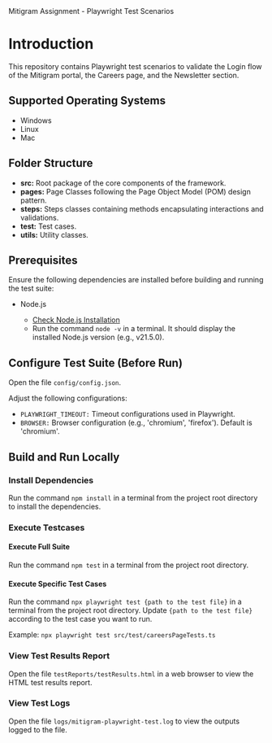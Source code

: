 <!DOCTYPE html>
<html>

<head>
  Mitigram Assignment - Playwright Test Scenarios
</head>

<body>

  <h1>Introduction</h1>
  <p>This repository contains Playwright test scenarios to validate the Login flow of the Mitigram portal, the Careers page, and the Newsletter section.</p>

  <h2>Supported Operating Systems</h2>
  <ul>
    <li>Windows</li>
    <li>Linux</li>
    <li>Mac</li>
  </ul>

  <h2>Folder Structure</h2>
  <ul>
    <li><strong>src:</strong> Root package of the core components of the framework.</li>
    <li><strong>pages:</strong> Page Classes following the Page Object Model (POM) design pattern.</li>
    <li><strong>steps:</strong> Steps classes containing methods encapsulating interactions and validations.</li>
    <li><strong>test:</strong> Test cases.</li>
    <li><strong>utils:</strong> Utility classes.</li>
  </ul>

  <h2>Prerequisites</h2>
  <p>Ensure the following dependencies are installed before building and running the test suite:</p>
  <ul>
    <li>Node.js</li>
    <ul>
      <li><a href="https://nodejs.org/">Check Node.js Installation</a></li>
      <li>Run the command <code>node -v</code> in a terminal. It should display the installed Node.js version (e.g., v21.5.0).</li>
    </ul>
  </ul>

  <h2>Configure Test Suite (Before Run)</h2>
  <p>Open the file <code>config/config.json</code>.</p>
  <p>Adjust the following configurations:</p>
  <ul>
    <li><code>PLAYWRIGHT_TIMEOUT:</code> Timeout configurations used in Playwright.</li>
    <li><code>BROWSER:</code> Browser configuration (e.g., 'chromium', 'firefox'). Default is 'chromium'.</li>
  </ul>

  <h2>Build and Run Locally</h2>

  <h3>Install Dependencies</h3>
  <p>Run the command <code>npm install</code> in a terminal from the project root directory to install the dependencies.</p>

  <h3>Execute Testcases</h3>

  <h4>Execute Full Suite</h4>
  <p>Run the command <code>npm test</code> in a terminal from the project root directory.</p>

  <h4>Execute Specific Test Cases</h4>
  <p>Run the command <code>npx playwright test {path to the test file}</code> in a terminal from the project root directory. Update <code>{path to the test file}</code> according to the test case you want to run.</p>
  <p>Example: <code>npx playwright test src/test/careersPageTests.ts</code></p>

  <h3>View Test Results Report</h3>
  <p>Open the file <code>testReports/testResults.html</code> in a web browser to view the HTML test results report.</p>

  <h3>View Test Logs</h3>
  <p>Open the file <code>logs/mitigram-playwright-test.log</code> to view the outputs logged to the file.</p>

</body>

</html>
